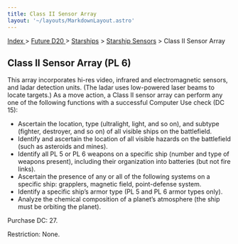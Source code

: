 ```yaml
---
title: Class II Sensor Array
layout: '~/layouts/MarkdownLayout.astro'
---
```


[ Index ](/) > [ Future D20 ](/future.d20.srd) > [Starships](/future.d20.srd/starships) > [Starship Sensors](/future.d20.srd/starships/starship.sensors) > Class II Sensor Array

## Class II Sensor Array (PL 6)

This array incorporates hi-res video, infrared and electromagnetic sensors,
and ladar detection units. (The ladar uses low-powered laser beams to locate
targets.) As a move action, a Class II sensor array can perform any one of the
following functions with a successful Computer Use check (DC 15):

  * Ascertain the location, type (ultralight, light, and so on), and subtype (fighter, destroyer, and so on) of all visible ships on the battlefield.
  * Identify and ascertain the location of all visible hazards on the battlefield (such as asteroids and mines).
  * Identify all PL 5 or PL 6 weapons on a specific ship (number and type of weapons present), including their organization into batteries (but not fire links).
  * Ascertain the presence of any or all of the following systems on a specific ship: grapplers, magnetic field, point-defense system.
  * Identify a specific ship’s armor type (PL 5 and PL 6 armor types only).
  * Analyze the chemical composition of a planet’s atmosphere (the ship must be orbiting the planet).

Purchase DC: 27.

Restriction: None.

